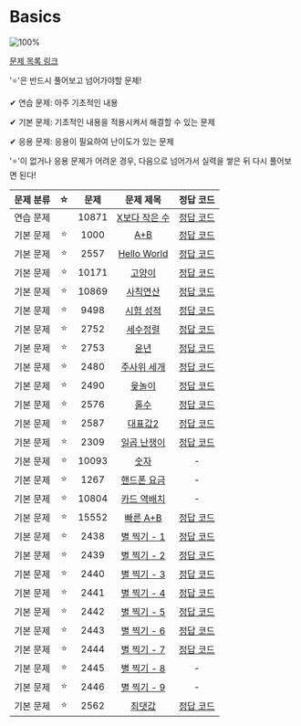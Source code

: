 # Basics

![100%](https://progress-bar.dev/22/?scale=27&title=progress&width=500&color=babaca&suffix=/27)

[문제 목록 링크](https://www.acmicpc.net/group/18172)

'⭐️'은 반드시 풀어보고 넘어가야할 문제!

✔ 연습 문제: 아주 기초적인 내용

✔ 기본 문제: 기초적인 내용을 적용시켜서 해결할 수 있는 문제

✔ 응용 문제: 응용이 필요하여 난이도가 있는 문제


'⭐️'이 없거나 응용 문제가 어려운 경우, 다음으로 넘어가서 실력을 쌓은 뒤 다시 풀어보면 된다!


| 문제 분류 | ☆ |문제 | 문제 제목 | 정답 코드 |
| :--: | :--: | :--: | :--: | :--: |
| 연습 문제 |  | 10871 | [X보다 작은 수](https://www.acmicpc.net/problem/10871) | [정답 코드](../0x01_Basics/10871.cpp) |
| 기본 문제 | ⭐️ | 1000 | [A+B](https://www.acmicpc.net/problem/1000) | [정답 코드](../0x01_Basics/1000.cpp) |
| 기본 문제 | ⭐️ | 2557 | [Hello World](https://www.acmicpc.net/problem/2557) | [정답 코드](../0x01_Basics/2557.cpp) |
| 기본 문제 | ⭐️ | 10171 | [고양이](https://www.acmicpc.net/problem/10171) | [정답 코드](../0x01_Basics/10171.cpp) |
| 기본 문제 | ⭐️ | 10869 | [사칙연산](https://www.acmicpc.net/problem/10869) | [정답 코드](../0x01_Basics/10869.cpp) |
| 기본 문제 | ⭐️ | 9498 | [시험 성적](https://www.acmicpc.net/problem/9498) | [정답 코드](../0x01_Basics/solutions/9498.cpp) |
| 기본 문제 | ⭐️ | 2752 | [세수정렬](https://www.acmicpc.net/problem/2752) | [정답 코드](../0x01_Basics/2752.cpp) |
| 기본 문제 | ⭐️ | 2753 | [윤년](https://www.acmicpc.net/problem/2753) | [정답 코드](../0x01_Basics/2753.cpp) |
| 기본 문제 | ⭐️ | 2480 | [주사위 세개](https://www.acmicpc.net/problem/2480) | [정답 코드](../0x01_Basics/2480.cpp) |
| 기본 문제 | ⭐️ | 2490 | [윷놀이](https://www.acmicpc.net/problem/2490) | [정답 코드](../0x01_Basics/2490.cpp) |
| 기본 문제 | ⭐️ | 2576 | [홀수](https://www.acmicpc.net/problem/2576) | [정답 코드](../0x01_Basics/2576.cpp) |
| 기본 문제 | ⭐️ | 2587 | [대표값2](https://www.acmicpc.net/problem/2587) | [정답 코드](../0x01_Basics/2587.cpp) |
| 기본 문제 | ⭐️ | 2309 | [일곱 난쟁이](https://www.acmicpc.net/problem/2309) | [정답 코드](../0x01_Basics/2309.cpp) |
| 기본 문제 | ⭐️ | 10093 | [숫자](https://www.acmicpc.net/problem/10093) | - |
| 기본 문제 | ⭐️ | 1267 | [핸드폰 요금](https://www.acmicpc.net/problem/1267) | - |
| 기본 문제 | ⭐️ | 10804 | [카드 역배치](https://www.acmicpc.net/problem/10804) | - |
| 기본 문제 | ⭐️ | 15552 | [빠른 A+B](https://www.acmicpc.net/problem/15552) | [정답 코드](../0x01_Basics/15552.cpp) |
| 기본 문제 | ⭐️ | 2438 | [별 찍기 - 1](https://www.acmicpc.net/problem/2438) | [정답 코드](../0x01_Basics/2438.cpp) |
| 기본 문제 | ⭐️ | 2439 | [별 찍기 - 2](https://www.acmicpc.net/problem/2439) | [정답 코드](../0x01_Basics/2439.cpp) |
| 기본 문제 | ⭐️ | 2440 | [별 찍기 - 3](https://www.acmicpc.net/problem/2440) | [정답 코드](../0x01_Basics/2440.cpp) |
| 기본 문제 | ⭐️ | 2441 | [별 찍기 - 4](https://www.acmicpc.net/problem/2441) | [정답 코드](../0x01_Basics/2441.cpp) |
| 기본 문제 | ⭐️ | 2442 | [별 찍기 - 5](https://www.acmicpc.net/problem/2442) | [정답 코드](../0x01_Basics/2442.cpp) |
| 기본 문제 | ⭐️ | 2443 | [별 찍기 - 6](https://www.acmicpc.net/problem/2443) | [정답 코드](../0x01_Basics/2443.cpp) |
| 기본 문제 | ⭐️ | 2444 | [별 찍기 - 7](https://www.acmicpc.net/problem/2444) | [정답 코드](../0x01_Basics/2444.cpp) |
| 기본 문제 | ⭐️ | 2445 | [별 찍기 - 8](https://www.acmicpc.net/problem/2445) | - |
| 기본 문제 | ⭐️ | 2446 | [별 찍기 - 9](https://www.acmicpc.net/problem/2446) | - |
| 기본 문제 | ⭐️ | 2562 | [최댓값](https://www.acmicpc.net/problem/2562) | [정답 코드](../0x01_Basics/2562.cpp) |
